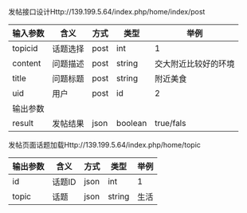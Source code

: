 发帖接口设计Http://139.199.5.64/index.php/home/index/post

| 输入参数    | 含义   | 方式   | 类型      | 举例         |
| ------- | ---- | ---- | ------- | ---------- |
| topicid | 话题选择 | post | int     | 1          |
| content | 问题描述 | post | string  | 交大附近比较好的环境 |
| title   | 问题标题 | post | string  | 附近美食       |
| uid     | 用户   | post | id      | 2          |
| 输出参数    |      |      |         |            |
| result  | 发帖结果 | json | boolean | true/fals  |

发帖页面话题加载Http://139.199.5.64/index.php/home/topic

| 输出参数  | 含义   | 方式   | 类型     | 举例   |
| ----- | ---- | ---- | ------ | ---- |
| id    | 话题ID | json | int    | 1    |
| topic | 话题   | json | string | 生活   |